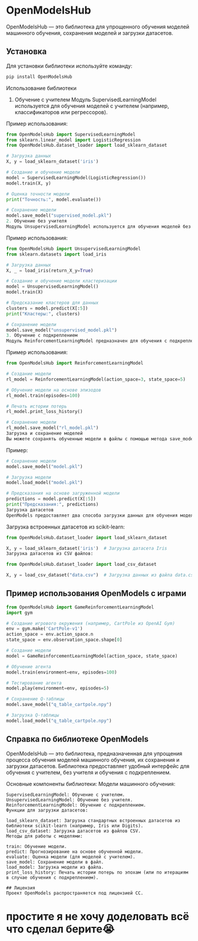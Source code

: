 # OpenModelsHub

OpenModelsHub — это библиотека для упрощенного обучения моделей машинного обучения, сохранения моделей и загрузки датасетов.

## Установка

Для установки библиотеки используйте команду:

```bash
pip install OpenModelsHub
```
Использование библиотеки
1. Обучение с учителем
Модуль SupervisedLearningModel используется для обучения моделей с учителем (например, классификаторов или регрессоров).

Пример использования:

```python
from OpenModelsHub import SupervisedLearningModel
from sklearn.linear_model import LogisticRegression
from OpenModelsHub.dataset_loader import load_sklearn_dataset

# Загрузка данных
X, y = load_sklearn_dataset('iris')

# Создание и обучение модели
model = SupervisedLearningModel(LogisticRegression())
model.train(X, y)

# Оценка точности модели
print("Точность:", model.evaluate())

# Сохранение модели
model.save_model("supervised_model.pkl")
2. Обучение без учителя
Модуль UnsupervisedLearningModel используется для обучения моделей без учителя (например, кластеризация).
```
Пример использования:

```python
from OpenModelsHub import UnsupervisedLearningModel
from sklearn.datasets import load_iris

# Загрузка данных
X, _ = load_iris(return_X_y=True)

# Создание и обучение модели кластеризации
model = UnsupervisedLearningModel()
model.train(X)

# Предсказание кластеров для данных
clusters = model.predict(X[:5])
print("Кластеры:", clusters)

# Сохранение модели
model.save_model("unsupervised_model.pkl")
3. Обучение с подкреплением
Модуль ReinforcementLearningModel предназначен для обучения с подкреплением. Включает использование Q-обучения для взаимодействия с окружением.
```
Пример использования:

```python
from OpenModelsHub import ReinforcementLearningModel

# Создание модели
rl_model = ReinforcementLearningModel(action_space=3, state_space=5)

# Обучение модели на основе эпизодов
rl_model.train(episodes=100)

# Печать истории потерь
rl_model.print_loss_history()

# Сохранение модели
rl_model.save_model("rl_model.pkl")
Загрузка и сохранение моделей
Вы можете сохранять обученные модели в файлы с помощью метода save_model() и загружать их с помощью метода load_model().
```
Пример:

```python
# Сохранение модели
model.save_model("model.pkl")

# Загрузка модели
model.load_model("model.pkl")

# Предсказания на основе загруженной модели
predictions = model.predict(X[:5])
print("Предсказания:", predictions)
Загрузка датасетов
OpenModels предоставляет два способа загрузки данных для обучения моделей.
```
Загрузка встроенных датасетов из scikit-learn:
```python
from OpenModelsHub.dataset_loader import load_sklearn_dataset

X, y = load_sklearn_dataset('iris')  # Загрузка датасета Iris
Загрузка датасетов из CSV файлов:
```
```python
from OpenModelsHub.dataset_loader import load_csv_dataset

X, y = load_csv_dataset("data.csv")  # Загрузка данных из файла data.csv
```
## Пример использования OpenModels с играми
```python
from OpenModelsHub import GameReinforcementLearningModel
import gym

# Создание игрового окружения (например, CartPole из OpenAI Gym)
env = gym.make('CartPole-v1')
action_space = env.action_space.n
state_space = env.observation_space.shape[0]

# Создание модели
model = GameReinforcementLearningModel(action_space, state_space)

# Обучение агента
model.train(environment=env, episodes=100)

# Тестирование агента
model.play(environment=env, episodes=5)

# Сохранение Q-таблицы
model.save_model("q_table_cartpole.npy")

# Загрузка Q-таблицы
model.load_model("q_table_cartpole.npy")
```

## Справка по библиотеке OpenModels

OpenModelsHub — это библиотека, предназначенная для упрощения процесса обучения моделей машинного обучения, их сохранения и загрузки датасетов. Библиотека предоставляет удобный интерфейс для обучения с учителем, без учителя и обучения с подкреплением.

Основные компоненты библиотеки:
Модели машинного обучения:
```
SupervisedLearningModel: Обучение с учителем.
UnsupervisedLearningModel: Обучение без учителя.
ReinforcementLearningModel: Обучение с подкреплением.
Функции для загрузки датасетов:

load_sklearn_dataset: Загрузка стандартных встроенных датасетов из библиотеки scikit-learn (например, Iris или Digits).
load_csv_dataset: Загрузка датасетов из файлов CSV.
Методы для работы с моделями:

train: Обучение модели.
predict: Прогнозирование на основе обученной модели.
evaluate: Оценка модели (для моделей с учителем).
save_model: Сохранение модели в файл.
load_model: Загрузка модели из файла.
print_loss_history: Печать истории потерь по эпохам (или по итерациям в случае обучения с подкреплением). 
```

```
## Лицензия
Проект OpenModels распространяется под лицензией СС.
```

# простите я не хочу доделовать всё что сделал берите😭
